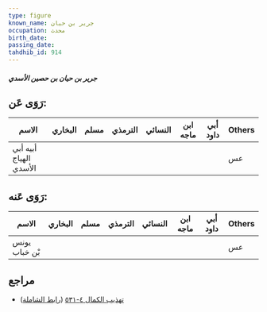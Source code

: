 ```yaml
---
type: figure
known_name: جرير بن حيان
occupation: محدث
birth_date:
passing_date:
tahdhib_id: 914
---
```

##### جرير بن حيان بن حصين الأسدي

## رَوَى عَن:
| الاسم                  | البخاري | مسلم | الترمذي | النسائي | ابن ماجه | أبي داود | Others |
| ---------------------- | ------- | ---- | ------- | ------- | -------- | -------- | ------ |
| أبيه أبي الهياج الأسدي |         |      |         |         |          |          | عس     |
## رَوَى عَنه:
| الاسم         | البخاري | مسلم | الترمذي | النسائي | ابن ماجه | أبي داود | Others |
| ------------- | ------- | ---- | ------- | ------- | -------- | -------- | ------ |
| يونس بْن خباب |         |      |         |         |          |          | عس     |
## مراجع
- [تهذيب الكمال ٤-٥٣١](obsidian://open?vault=Tahdhib-al-Kamal&file=Figures/٩١٤-جرير%20بن%20حيان%20بن%20حصين%20الأسدي) ([رابط الشاملة](https://shamela.ws/book/3722/2045))